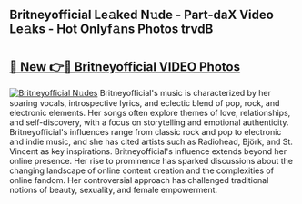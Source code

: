 ## Britneyofficial Le𝚊ked N𝚞de - Part-daX Video Le𝚊ks - Hot Onlyf𝚊ns Photos trvdB

# <h2><a href="http://ab27679.deff.icu/?id=Britneyofficial">🔗 New 👉🔴 Britneyofficial VIDEO Photos</a></h2>

[![Britneyofficial N𝚞des](https://i.imgur.com/rIISA9y.gif)](http://ab27679.deff.icu/?id=Britneyofficial)
Britneyofficial's music is characterized by her soaring vocals, introspective lyrics, and eclectic blend of pop, rock, and electronic elements. Her songs often explore themes of love, relationships, and self-discovery, with a focus on storytelling and emotional authenticity. Britneyofficial's influences range from classic rock and pop to electronic and indie music, and she has cited artists such as Radiohead, Björk, and St. Vincent as key inspirations. Britneyofficial's influence extends beyond her online presence. Her rise to prominence has sparked discussions about the changing landscape of online content creation and the complexities of online fandom. Her controversial approach has challenged traditional notions of beauty, sexuality, and female empowerment.

